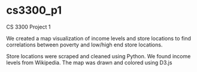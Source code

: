cs3300_p1
=========

CS 3300 Project 1

We created a map visualization of income levels and store locations to find correlations between poverty and low/high end store locations.

Store locations were scraped and cleaned using Python. We found income levels from Wikipedia. The map was drawn and colored using D3.js
